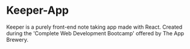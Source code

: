 # Keeper-App
 
Keeper is a purely front-end note taking app made with React. Created during the 'Complete Web Development Bootcamp' offered by The App Brewery.
